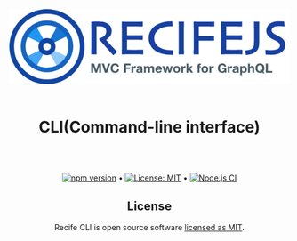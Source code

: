 <div align="center">

<img alt="RecifeJs" src="https://raw.githubusercontent.com/recifejs/recife/master/logo.png" />

<br />
<br />

<h1>CLI(Command-line interface)</h1>

<br />
<br />

[![npm version](https://badge.fury.io/js/recife-cli.svg)](https://www.npmjs.com/package/recife-cli) &bull; [![License: MIT](https://img.shields.io/badge/License-MIT-yellow.svg)](https://github.com/recifejs/recife-cli/blob/master/LICENSE) &bull; [![Node.js CI](https://github.com/recifejs/recife-cli/workflows/Node.js%20CI/badge.svg?branch=master)](https://github.com/recifejs/recife-cli/workflows/Node.js%20CI)

## License

Recife CLI is open source software [licensed as MIT](https://github.com/recifejs/recife-cli/blob/master/LICENSE).
